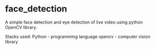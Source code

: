 # face_detection
A simple face detection and eye detection of live video using python OpenCV library.

Stacks used:
  Python - programming language
  opencv - computer vision library
  
